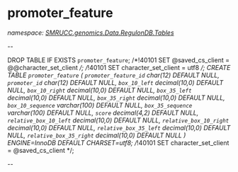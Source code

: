 ﻿# promoter_feature
_namespace: [SMRUCC.genomics.Data.RegulonDB.Tables](./index.md)_

--
 
 DROP TABLE IF EXISTS `promoter_feature`;
 /*!40101 SET @saved_cs_client = @@character_set_client */;
 /*!40101 SET character_set_client = utf8 */;
 CREATE TABLE `promoter_feature` (
 `promoter_feature_id` char(12) DEFAULT NULL,
 `promoter_id` char(12) DEFAULT NULL,
 `box_10_left` decimal(10,0) DEFAULT NULL,
 `box_10_right` decimal(10,0) DEFAULT NULL,
 `box_35_left` decimal(10,0) DEFAULT NULL,
 `box_35_right` decimal(10,0) DEFAULT NULL,
 `box_10_sequence` varchar(100) DEFAULT NULL,
 `box_35_sequence` varchar(100) DEFAULT NULL,
 `score` decimal(4,2) DEFAULT NULL,
 `relative_box_10_left` decimal(10,0) DEFAULT NULL,
 `relative_box_10_right` decimal(10,0) DEFAULT NULL,
 `relative_box_35_left` decimal(10,0) DEFAULT NULL,
 `relative_box_35_right` decimal(10,0) DEFAULT NULL
 ) ENGINE=InnoDB DEFAULT CHARSET=utf8;
 /*!40101 SET character_set_client = @saved_cs_client */;
 
 --




